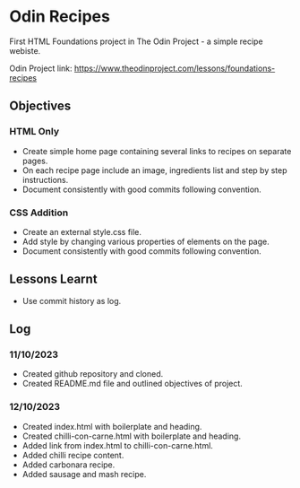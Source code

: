 # Odin Recipes

First HTML Foundations project in The Odin Project - a simple recipe webiste.

Odin Project link: https://www.theodinproject.com/lessons/foundations-recipes

## Objectives
### HTML Only
- Create simple home page containing several links to recipes on separate pages.
- On each recipe page include an image, ingredients list and step by step instructions.
- Document consistently with good commits following convention.
### CSS Addition
- Create an external style.css file.
- Add style by changing various properties of elements on the page.
- Document consistently with good commits following convention.

## Lessons Learnt
- Use commit history as log.

## Log
### 11/10/2023
- Created github repository and cloned.
- Created README.md file and outlined objectives of project.

### 12/10/2023
- Created index.html with boilerplate and heading.
- Created chilli-con-carne.html with boilerplate and heading.
- Added link from index.html to chilli-con-carne.html.
- Added chilli recipe content.
- Added carbonara recipe.
- Added sausage and mash recipe.

